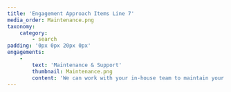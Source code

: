 ```yaml
---
title: 'Engagement Approach Items Line 7'
media_order: Maintenance.png
taxonomy:
    category:
        - search
padding: '0px 0px 20px 0px'
engagements:
    -
        text: 'Maintenance & Support'
        thumbnail: Maintenance.png
        content: 'We can work with your in-house team to maintain your decentralized applications and private chains, or provide best practices to let this happen in house.'
---
```


